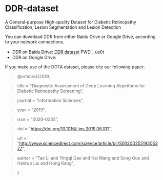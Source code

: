# DDR-dataset
A General-purpose High-quality Dataset for Diabetic Retinopathy Classification, Lesion Segmentation and Lesion Detection

You can download DDR from either Baidu Drive or Google Drive, according to your network connections.

* DDR on Baidu Drive: [DDR dataset](https://pan.baidu.com/s/1560JK2pzxTN9Ny1TcmNasQ "悬停显示")     PWD：ue0t 
* DDR on Google Drive: 

If you make use of the DOTA dataset, please cite our following paper:
> @article{LI2019,

> title = "Diagnostic Assessment of Deep Learning Algorithms for Diabetic Retinopathy Screening",

> journal = "Information Sciences",

> year = "2019",

> issn = "0020-0255",

> doi = "https://doi.org/10.1016/j.ins.2019.06.011",

> url = "http://www.sciencedirect.com/science/article/pii/S0020025519305377",

> author = "Tao Li and Yingqi Gao and Kai Wang and Song Guo and Hanruo Liu and Hong Kang",

> }
